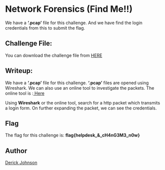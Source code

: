 # Network Forensics (Find Me!!)

We have a **‘.pcap’** file for this challenge. And we have find the login credentials from this to submit the flag.


##  Challenge File:

You can download the challenge file from [HERE](https://github.com/cybsecsid/CaptureMe/raw/main/Packet%20Analyser.pcap)



## Writeup:

We have a **‘.pcap’** file for this challenge. **‘.pcap’** files are opened using Wireshark. We can also use an online tool to investigate the packets. The online tool is :[ Here](https://apackets.com/)

Using **Wireshark** or the online tool, search for a http packet which transmits a login form. On further expanding the packet, we can see the credentials.


## Flag
The flag for this challenge is:
**flag{helpdesk_&_cH4nG3M3_n0w}**



## Author
 [Derick Johnson](https://www.linkedin.com/in/derick-m-johnson/)
